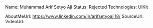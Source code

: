 Name: Muhammad Arif Setyo Aji
Status: Rejected
Technologies: UIKit

AboutMeUrl: https://www.linkedin.com/in/arifsetyoaji18/
SourceUrl: 
VideoUrl: 

<!---
EXAMPLE
Name: John Appleseed
Status: Submitted <or> Winner <or> Distinguished <or> Rejected
Technologies: SwiftUI, RealityKit, CoreGraphic

AboutMeUrl: https://linkedin.com/in/johnappleseed
SourceUrl: https://github.com/johnappleseed/wwdc2025
VideoUrl: https://youtu.be/ABCDE123456
-->
